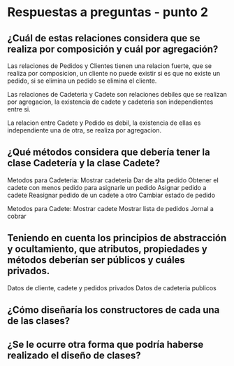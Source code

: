 # Respuestas a preguntas - punto 2

## ¿Cuál de estas relaciones considera que se realiza por composición y cuál por agregación?

Las relaciones de Pedidos y Clientes tienen una relacion fuerte, que se realiza por composicion, un cliente no puede existir si es
que no existe un pedido, si se elimina un pedido se elimina el cliente.

Las relaciones de Cadeteria y Cadete son relaciones debiles que se realizan por agregacion, la existencia de cadete y cadeteria son
independientes entre si.

La relacion entre Cadete y Pedido es debil, la existencia de ellas es independiente una de otra, se realiza por agregacion.

## ¿Qué métodos considera que debería tener la clase Cadetería y la clase Cadete?

Metodos para Cadeteria:
Mostrar cadeteria
Dar de alta pedido
Obtener el cadete con menos pedido para asignarle un pedido
Asignar pedido a cadete
Reasignar pedido de un cadete a otro
Cambiar estado de pedido

Metodos para Cadete:
Mostrar cadete
Mostrar lista de pedidos
Jornal a cobrar

## Teniendo en cuenta los principios de abstracción y ocultamiento, que atributos, propiedades y métodos deberían ser públicos y cuáles privados.

Datos de cliente, cadete y pedidos privados
Datos de cadeteria publicos

## ¿Cómo diseñaría los constructores de cada una de las clases?

## ¿Se le ocurre otra forma que podría haberse realizado el diseño de clases?
